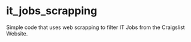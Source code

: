 # it_jobs_scrapping
Simple code that uses web scrapping to filter IT Jobs from the Craigslist Website.

